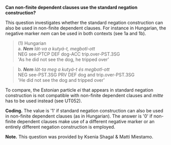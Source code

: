**Can non-finite dependent clauses use the standard negation construction?**

This question investigates whether the standard negation construction can also be used in non-finite dependent clauses. For instance in Hungarian, the negative marker *nem* can be used in both contexts (see 1a and 1b). 

>(1) Hungarian<br/>
>a. ***Nem** lát-va a kutyá-t, megbotl-ott*<br/>
>NEG see-PTCP DEF dog-ACC trip.over-PST.3SG<br/> 
>'As he did not see the dog, he tripped over'<br/>

>b. ***Nem** lát-ta meg a kutyá-t és megbotl-ott*<br/>
>NEG see-PST.3SG PRV DEF dog and trip.over-PST.3SG<br/>
>'He did not see the dog and tripped over'<br/>

To compare, the Estonian particle *ei* that appears in standard negation construction is not compatible with non-finite dependent clauses and *mitte* has to be used instead (see UT052). 

**Coding.** The value is '1' if standard negation construction can also be used in non-finite dependent clauses (as in Hungarian). The answer is '0' if non-finite dependent clauses make use of a different negative marker or an entirely different negation construction is employed.

**Note.** This question was provided by Ksenia Shagal & Matti Miestamo.
